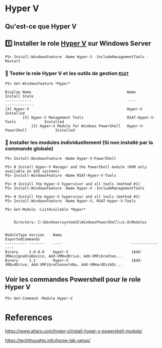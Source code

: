 # Hyper V 

## Qu'est-ce que Hyper V


## :one: Installer le role [Hyper V](https://docs.microsoft.com/en-us/windows-server/virtualization/hyper-v/get-started/install-the-hyper-v-role-on-windows-server) sur Windows Server

```
PS> Install-WindowsFeature -Name Hyper-V -IncludeManagementTools -Restart
```


### :pushpin: Tester le role Hyper V et les outils de gestion [`RSAT`](https://docs.microsoft.com/en-us/troubleshoot/windows-server/system-management-components/remote-server-administration-tools)

```
PS> Get-WindowsFeature *Hyper*

Display Name                                            Name                       Install State
------------                                            ----                       -------------
[X] Hyper-V                                             Hyper-V                        Installed
        [X] Hyper-V Management Tools                    RSAT-Hyper-V-Tools             Installed
            [X] Hyper-V Module for Windows PowerShell   Hyper-V-PowerShell             Installed
```

### :pushpin: Installer les modules individuellement (Si non installé par la commande globale)

```
PS> Install-WindowsFeature -Name Hyper-V-PowerShell
 
PS> # Install Hyper-V Manager and the PowerShell module (HVM only available on GUI systems)
PS> Install-WindowsFeature -Name RSAT-Hyper-V-Tools
 
PS> # Install the Hyper-V hypervisor and all tools (method #1)
PS> Install-WindowsFeature -Name Hyper-V -IncludeManagementTools
 
PS> # Install the Hyper-V hypervisor and all tools (method #2)
PS> Install-WindowsFeature -Name Hyper-V, RSAT-Hyper-V-Tools
```


```
PS> Get-Module -ListAvailable *Hyper*


    Directory: C:\Windows\system32\WindowsPowerShell\v1.0\Modules


ModuleType Version    Name                                ExportedCommands
---------- -------    ----                                ----------------
Binary     2.0.0.0    Hyper-V                             {Add-VMAssignableDevice, Add-VMDvdDrive, Add-VMFibreChan...
Binary     1.1        Hyper-V                             {Add-VMDvdDrive, Add-VMFibreChannelHba, Add-VMHardDiskDr...

```

## Voir les commandes Powershell pour le role Hyper V

```
PS> Get-Command -Module Hyper-V
```



# References

https://www.altaro.com/hyper-v/install-hyper-v-powershell-module/

https://techthoughts.info/home-lab-setup/
